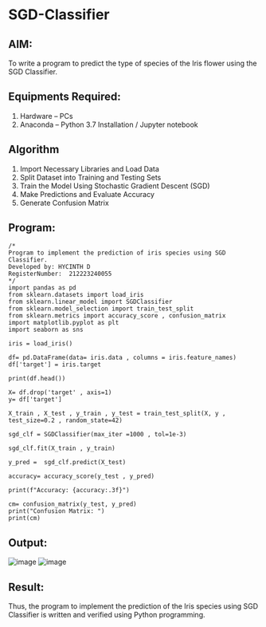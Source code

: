 # SGD-Classifier
## AIM:
To write a program to predict the type of species of the Iris flower using the SGD Classifier.

## Equipments Required:
1. Hardware – PCs
2. Anaconda – Python 3.7 Installation / Jupyter notebook

## Algorithm
1. Import Necessary Libraries and Load Data
2. Split Dataset into Training and Testing Sets
3. Train the Model Using Stochastic Gradient Descent (SGD)
4. Make Predictions and Evaluate Accuracy
5. Generate Confusion Matrix

## Program:
```
/*
Program to implement the prediction of iris species using SGD Classifier.
Developed by: HYCINTH D
RegisterNumber:  212223240055
*/
import pandas as pd
from sklearn.datasets import load_iris
from sklearn.linear_model import SGDClassifier
from sklearn.model_selection import train_test_split
from sklearn.metrics import accuracy_score , confusion_matrix
import matplotlib.pyplot as plt
import seaborn as sns

iris = load_iris()

df= pd.DataFrame(data= iris.data , columns = iris.feature_names)
df['target'] = iris.target

print(df.head())

X= df.drop('target' , axis=1)
y= df['target']

X_train , X_test , y_train , y_test = train_test_split(X, y , test_size=0.2 , random_state=42)

sgd_clf = SGDClassifier(max_iter =1000 , tol=1e-3)

sgd_clf.fit(X_train , y_train)

y_pred =  sgd_clf.predict(X_test) 

accuracy= accuracy_score(y_test , y_pred)

print(f"Accuracy: {accuracy:.3f}")

cm= confusion_matrix(y_test, y_pred) 
print("Confusion Matrix: ") 
print(cm)
```

## Output:
![image](https://github.com/user-attachments/assets/9bece90a-5246-4098-81d7-539fb656fa1e)
![image](https://github.com/user-attachments/assets/06b1b496-a7c5-496a-ba8f-9a1892923f24)

## Result:
Thus, the program to implement the prediction of the Iris species using SGD Classifier is written and verified using Python programming.
